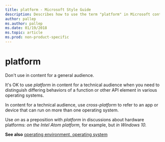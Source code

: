 ```yaml
---
title: platform - Microsoft Style Guide
description: Describes how to use the term "platform" in Microsoft content.
author: pallep
ms.author: pallep
ms.date: 01/19/2018
ms.topic: article
ms.prod: non-product-specific
---
```


# platform

Don't use in content for a general audience.

It's OK to use *platform*
in content for a technical audience when you need to distinguish
differing behaviors of a function or other API element in various
operating systems.

In content for a technical audience, use *cross-platform* to refer to an app or device that can run on more than one operating system.

Use *on* as a preposition with *platform* in discussions about hardware platforms: *on the Intel Atom platform,* for example, but *in Windows 10.*

**See also**  [operating environment, operating system](~/a-z-word-list-term-collections/o/operating-environment-operating-system.md)
